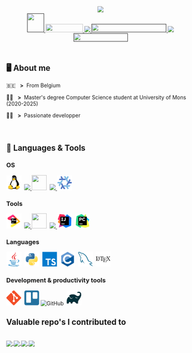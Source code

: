 ##
### ‎
<div id="header" align="center">
  <div id="gifs" align="center">
    <img src="https://user-images.githubusercontent.com/72945143/162949550-a6ab45d1-8227-4cf8-9466-86c18856c224.png" width="150"/>
    <!-- <img src="https://1.bp.blogspot.com/-jJUO43k6ReU/T7ivfcr4fgI/AAAAAAAAQqU/8YdJwPwT4OE/s1600/transparent.png" width="200">
    <img src="https://media.giphy.com/media/du3J3cXyzhj75IOgvA/giphy.gif" width="100"/>
    -->
  </div>
</div>

<div id="socials" align="center">
  <a href="">
    <img src="https://1.bp.blogspot.com/-jJUO43k6ReU/T7ivfcr4fgI/AAAAAAAAQqU/8YdJwPwT4OE/s1600/transparent.png" width="45" height="50">
  </a>
  <a href="https://www.linkedin.com/in/arnaud-moreau-251777223">
    <img src="https://img.shields.io/badge/-LinkedIn-blue?logo=linkedin&logoColor=white&style=for-the-badge" width="100" height="22">
  </a>
  <a href="">
    <img src="https://1.bp.blogspot.com/-jJUO43k6ReU/T7ivfcr4fgI/AAAAAAAAQqU/8YdJwPwT4OE/s1600/transparent.png" width="10">
  </a>
  <a href="">
    <img src="https://img.shields.io/badge/%20Nephty%236217-Discord-blueviolet?logo=discord&logoColor=white&style=for-the-badge" width="200" height="22">
  </a>
  <a href="">
    <img src="https://1.bp.blogspot.com/-jJUO43k6ReU/T7ivfcr4fgI/AAAAAAAAQqU/8YdJwPwT4OE/s1600/transparent.png" width="10">
  </a>
  <a href="">
    <img src="https://komarev.com/ghpvc/?username=Nephty&style=for-the-badge&color=orange" width="145" height="22.5"/>
  </a>
</div>

<div id="vertical_spacer0">
  <a href="">
    <img src="https://1.bp.blogspot.com/-jJUO43k6ReU/T7ivfcr4fgI/AAAAAAAAQqU/8YdJwPwT4OE/s1600/transparent.png" width="0" height="20">
  </a>
</div>

## 🖥️ About me
🇧🇪 ‎ ‎ <b>></b> ‎ From Belgium

🧑‍🎓 ‎ ‎ <b>></b> ‎ Master's degree Computer Science student at University of Mons (2020-2025)

🧑‍💻 ‎ ‎ <b>></b> ‎ Passionate developper

<div id="vertical_spacer0">
  <a href="">
    <img src="https://1.bp.blogspot.com/-jJUO43k6ReU/T7ivfcr4fgI/AAAAAAAAQqU/8YdJwPwT4OE/s1600/transparent.png" width="0" height="20">
  </a>
</div>

## 📜 Languages & Tools
### OS
<div id="os" alignment="left">
  <img src="https://github.com/devicons/devicon/blob/master/icons/linux/linux-original.svg" title="Linux" alt="Linux" width="40" height="40"/>&nbsp;
  <a href="">
    <img src="https://1.bp.blogspot.com/-jJUO43k6ReU/T7ivfcr4fgI/AAAAAAAAQqU/8YdJwPwT4OE/s1600/transparent.png" width="10">
  </a>
  <img src="http://www.freeiconspng.com/uploads/orange-right-arrow-icon-18.png" width="40" height="40"/>&nbsp;
  <a href="">
    <img src="https://1.bp.blogspot.com/-jJUO43k6ReU/T7ivfcr4fgI/AAAAAAAAQqU/8YdJwPwT4OE/s1600/transparent.png" width="10">
  </a>
  <img src="https://github.com/devicons/devicon/blob/master/icons/nixos/nixos-original.svg" title="Fedora" alt="Fedora" width="40" height="40"/>&nbsp;
</div>
</div>

### Tools
<div id="tools" alignment="left">
  <img src="https://github.com/devicons/devicon/blob/master/icons/jetbrains/jetbrains-original.svg" title="JetBrains" alt="JetBrains" width="40" height="40"/>&nbsp;
  <a href="">
    <img src="https://1.bp.blogspot.com/-jJUO43k6ReU/T7ivfcr4fgI/AAAAAAAAQqU/8YdJwPwT4OE/s1600/transparent.png" width="10">
  </a>
  <img src="http://www.freeiconspng.com/uploads/orange-right-arrow-icon-18.png" width="40" height="40"/>&nbsp;
  <a href="">
    <img src="https://1.bp.blogspot.com/-jJUO43k6ReU/T7ivfcr4fgI/AAAAAAAAQqU/8YdJwPwT4OE/s1600/transparent.png" width="10">
  </a>
  <img src="https://github.com/devicons/devicon/blob/master/icons/intellij/intellij-original.svg" title="IntelliJ" alt="IntelliJ" width="40" height="40"/>&nbsp;
  <img src="https://github.com/devicons/devicon/blob/master/icons/pycharm/pycharm-original.svg" title="PyCharm" alt="PyCharm" width="40" height="40"/>&nbsp;
  <!-- <img src="https://github.com/devicons/devicon/blob/master/icons/androidstudio/androidstudio-original.svg" title="AndroidStudio" alt="AndroidStudio" width="40" height="40"/>&nbsp;
  <img src="https://github.com/devicons/devicon/blob/master/icons/webstorm/webstorm-original.svg" title="WebStom" alt="WebStom" width="40" height="40"/>&nbsp; -->
</div>

### Languages
<div id="languages" alignment="left">
  <img src="https://github.com/devicons/devicon/blob/master/icons/java/java-original.svg" title="Java" alt="Java" width="40" height="40"/>&nbsp;
  <img src="https://github.com/devicons/devicon/blob/master/icons/python/python-original.svg" title="Python" alt="Python" width="40" height="40"/>&nbsp;
  <img src="https://github.com/devicons/devicon/blob/master/icons/typescript/typescript-original.svg" title="TypeScript" alt="TypeScript" width="40" height="40"/>&nbsp;
  <img src="https://github.com/devicons/devicon/blob/master/icons/c/c-original.svg" width="40" title="C" alt="C" height="40"/>&nbsp;
  <img src="https://github.com/devicons/devicon/blob/master/icons/mysql/mysql-original.svg" title="MySQL" alt="MySQL" width="40" height="40"/>&nbsp;
<!--  <img src="https://github.com/devicons/devicon/blob/master/icons/cplusplus/cplusplus-original.svg" title="CPP" alt="CPP" width="40" height="40"/>&nbsp;
  <img src="https://github.com/devicons/devicon/blob/master/icons/sqlite/sqlite-original.svg" title="SQLite" alt="SQLite" width="40" height="40"/>&nbsp;
  <img src="https://github.com/devicons/devicon/blob/master/icons/postgresql/postgresql-original.svg" title="PostGreSQL" alt="PostGreSQL" width="40" height="40"/>&nbsp;  -->
  <img src="https://github.com/devicons/devicon/blob/master/icons/latex/latex-original.svg" title="LaTeX" alt="LaTeX" width="40" height="40"/>&nbsp;
</div>

### Development & productivity tools

<div id="devtools" alignment="left">
  <img src="https://github.com/devicons/devicon/blob/master/icons/git/git-original.svg" title="Git" alt="Git" width="40" height="40"/>&nbsp;
  <img src="https://github.com/devicons/devicon/blob/master/icons/trello/trello-plain.svg" title="Trello" alt="Trello" width="40" height="40"/>
  <img src="https://github.com/devicons/devicon/blob/master/icons/github/github-plain.svg" title="GitHub" alt="GitHub" width="40" height="40"/>&nbsp;
  <img src="https://github.com/devicons/devicon/blob/master/icons/gradle/gradle-plain.svg" title="Gradle" alt="Gradle" width="40" height="40"/>&nbsp;
  <!-- <img src="https://github.com/devicons/devicon/blob/master/icons/slack/slack-original.svg" title="Slack" alt="Slack" width="40" height="40"/>&nbsp;
  <img src="https://github.com/devicons/devicon/blob/master/icons/heroku/heroku-original.svg" title="Heroku" alt="Heroku" width="40" height="40"/>&nbsp;
  <img src="https://github.com/devicons/devicon/blob/master/icons/spring/spring-original.svg" title="Spring" alt="Spring" width="40" height="40"/>&nbsp; -->
</div>

<!--
### Other tools

<div id="devtools" alignment="left">
  <img src="https://github.com/devicons/devicon/blob/master/icons/photoshop/photoshop-plain.svg" title="Photoshop" alt="Photoshop" width="40" height="40"/>&nbsp;
  <img src="https://github.com/devicons/devicon/blob/master/icons/gimp/gimp-original.svg" title="Gimp" alt="Gimp" width="40" height="40"/>
</div>

<div id="vertical_spacer0">
  <a href="">
    <img src="https://1.bp.blogspot.com/-jJUO43k6ReU/T7ivfcr4fgI/AAAAAAAAQqU/8YdJwPwT4OE/s1600/transparent.png" width="0" height="20">
  </a>
</div>
-->

## Valuable repo's I contributed to

<div id="vertical_spacer0">
  <a href="">
    <img src="https://1.bp.blogspot.com/-jJUO43k6ReU/T7ivfcr4fgI/AAAAAAAAQqU/8YdJwPwT4OE/s1600/transparent.png" width="0" height="7">
  </a>
</div>

<a href="https://github.com/Nephty/Projet-de-genie-logiciel">
  <img align="center" src="https://github-readme-stats.vercel.app/api/pin/?username=Nephty&repo=Projet-de-genie-logiciel&theme=tokyonight" />
</a>
<a href="https://github.com/Nephty/ReversiAI">
  <img align="center" src="https://github-readme-stats.vercel.app/api/pin/?username=Nephty&repo=ReversiAI&theme=tokyonight" />
</a>
<a href="https://github.com/Exter007/MyUMonsSchedule">
  <img align="center" src="https://github-readme-stats.vercel.app/api/pin/?username=Exter007&repo=MyUMonsSchedule&theme=tokyonight" />
</a>
<a href="https://github.com/Nephty/Sokoban-Java">
  <img align="center" src="https://github-readme-stats.vercel.app/api/pin/?username=Nephty&repo=Sokoban-Java&theme=tokyonight" />
</a>

<div id="vertical_spacer0">
  <a href="">
    <img src="https://1.bp.blogspot.com/-jJUO43k6ReU/T7ivfcr4fgI/AAAAAAAAQqU/8YdJwPwT4OE/s1600/transparent.png" width="0" height="20">
  </a>
</div>

<!-- ## Stats

<div id="vertical_spacer0">
  <a href="">
    <img src="https://1.bp.blogspot.com/-jJUO43k6ReU/T7ivfcr4fgI/AAAAAAAAQqU/8YdJwPwT4OE/s1600/transparent.png" width="0" height="7">
  </a>
</div>

[![Top Langs](https://github-readme-stats.vercel.app/api/top-langs/?username=Nephty&langs_count=10&hide=Batchfile&theme=tokyonight)](https://github.com/anuraghazra/github-readme-stats&theme=tokyonight)

![Anurag's GitHub stats](https://github-readme-stats.vercel.app/api?username=Nephty&count_private=true&show_icons=true&custom_title=Nephty's%20GitHub%20Stats&theme=tokyonight)

[![GitHub Streak](https://github-readme-streak-stats.herokuapp.com?user=Nephty&theme=tokyonight&date_format=j%20M%5B%20Y%5D&border=FFFFFF&sideLabels=D9A4FF)](https://git.io/streak-stats)

[![willianrod's wakatime stats](https://github-readme-stats.vercel.app/api/wakatime?username=Nephty&theme=tokyonight)](https://github.com/anuraghazra/github-readme-stats)

-->

<!--
**Nephty/Nephty** is a ✨ _special_ ✨ repository because its `README.md` (this file) appears on your GitHub profile.

Here are some ideas to get you started:

- 🔭 I’m currently working on ...
- 🌱 I’m currently learning ...
- 👯 I’m looking to collaborate on ...
- 🤔 I’m looking for help with ...
- 💬 Ask me about ...
- 📫 How to reach me: ...
- 😄 Pronouns: ...
- ⚡ Fun fact: ...
-->
